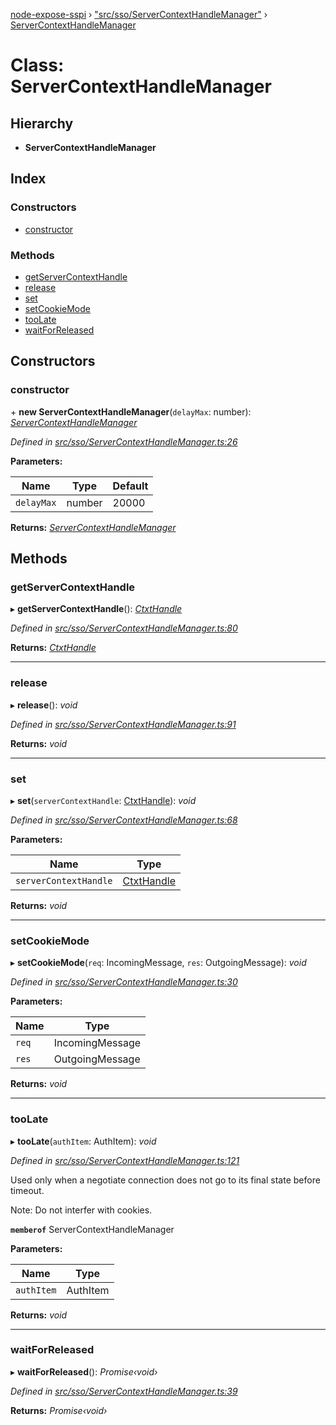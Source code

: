 [node-expose-sspi](../README.md) › ["src/sso/ServerContextHandleManager"](../modules/_src_sso_servercontexthandlemanager_.md) › [ServerContextHandleManager](_src_sso_servercontexthandlemanager_.servercontexthandlemanager.md)

# Class: ServerContextHandleManager

## Hierarchy

* **ServerContextHandleManager**

## Index

### Constructors

* [constructor](_src_sso_servercontexthandlemanager_.servercontexthandlemanager.md#constructor)

### Methods

* [getServerContextHandle](_src_sso_servercontexthandlemanager_.servercontexthandlemanager.md#getservercontexthandle)
* [release](_src_sso_servercontexthandlemanager_.servercontexthandlemanager.md#release)
* [set](_src_sso_servercontexthandlemanager_.servercontexthandlemanager.md#set)
* [setCookieMode](_src_sso_servercontexthandlemanager_.servercontexthandlemanager.md#setcookiemode)
* [tooLate](_src_sso_servercontexthandlemanager_.servercontexthandlemanager.md#toolate)
* [waitForReleased](_src_sso_servercontexthandlemanager_.servercontexthandlemanager.md#waitforreleased)

## Constructors

###  constructor

\+ **new ServerContextHandleManager**(`delayMax`: number): *[ServerContextHandleManager](_src_sso_servercontexthandlemanager_.servercontexthandlemanager.md)*

*Defined in [src/sso/ServerContextHandleManager.ts:26](https://github.com/jlguenego/node-expose-sspi/blob/d63ba44/src/sso/ServerContextHandleManager.ts#L26)*

**Parameters:**

Name | Type | Default |
------ | ------ | ------ |
`delayMax` | number | 20000 |

**Returns:** *[ServerContextHandleManager](_src_sso_servercontexthandlemanager_.servercontexthandlemanager.md)*

## Methods

###  getServerContextHandle

▸ **getServerContextHandle**(): *[CtxtHandle](../interfaces/_lib_sspi_d_.ctxthandle.md)*

*Defined in [src/sso/ServerContextHandleManager.ts:80](https://github.com/jlguenego/node-expose-sspi/blob/d63ba44/src/sso/ServerContextHandleManager.ts#L80)*

**Returns:** *[CtxtHandle](../interfaces/_lib_sspi_d_.ctxthandle.md)*

___

###  release

▸ **release**(): *void*

*Defined in [src/sso/ServerContextHandleManager.ts:91](https://github.com/jlguenego/node-expose-sspi/blob/d63ba44/src/sso/ServerContextHandleManager.ts#L91)*

**Returns:** *void*

___

###  set

▸ **set**(`serverContextHandle`: [CtxtHandle](../interfaces/_lib_sspi_d_.ctxthandle.md)): *void*

*Defined in [src/sso/ServerContextHandleManager.ts:68](https://github.com/jlguenego/node-expose-sspi/blob/d63ba44/src/sso/ServerContextHandleManager.ts#L68)*

**Parameters:**

Name | Type |
------ | ------ |
`serverContextHandle` | [CtxtHandle](../interfaces/_lib_sspi_d_.ctxthandle.md) |

**Returns:** *void*

___

###  setCookieMode

▸ **setCookieMode**(`req`: IncomingMessage, `res`: OutgoingMessage): *void*

*Defined in [src/sso/ServerContextHandleManager.ts:30](https://github.com/jlguenego/node-expose-sspi/blob/d63ba44/src/sso/ServerContextHandleManager.ts#L30)*

**Parameters:**

Name | Type |
------ | ------ |
`req` | IncomingMessage |
`res` | OutgoingMessage |

**Returns:** *void*

___

###  tooLate

▸ **tooLate**(`authItem`: AuthItem): *void*

*Defined in [src/sso/ServerContextHandleManager.ts:121](https://github.com/jlguenego/node-expose-sspi/blob/d63ba44/src/sso/ServerContextHandleManager.ts#L121)*

Used only when a negotiate connection
does not go to its final state before timeout.

Note: Do not interfer with cookies.

**`memberof`** ServerContextHandleManager

**Parameters:**

Name | Type |
------ | ------ |
`authItem` | AuthItem |

**Returns:** *void*

___

###  waitForReleased

▸ **waitForReleased**(): *Promise‹void›*

*Defined in [src/sso/ServerContextHandleManager.ts:39](https://github.com/jlguenego/node-expose-sspi/blob/d63ba44/src/sso/ServerContextHandleManager.ts#L39)*

**Returns:** *Promise‹void›*
